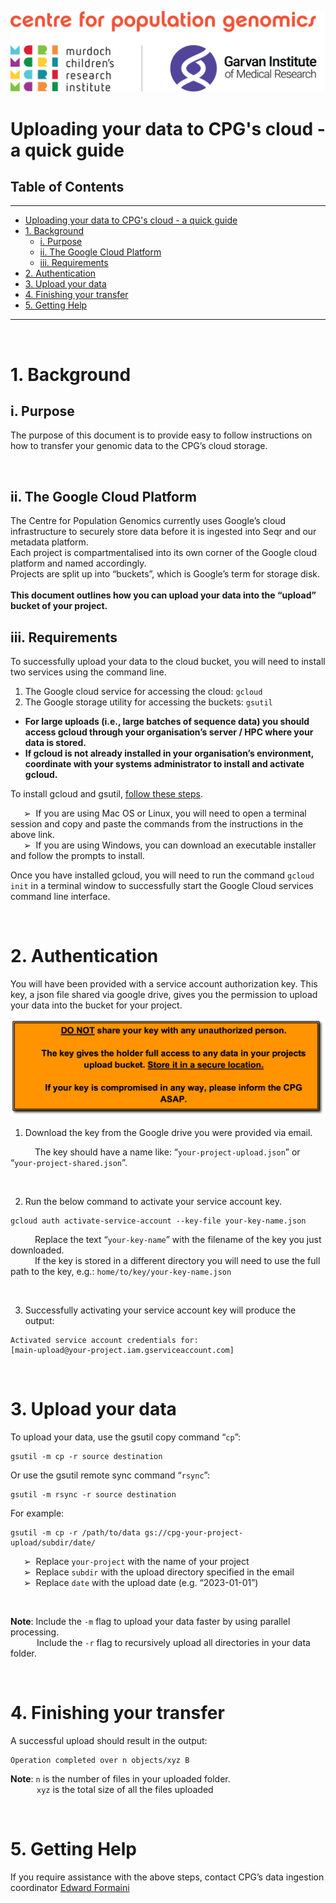 ![CPG Logo](seqr_metadata_templates/images/cpg_logo_1280x329.png)

# Uploading your data to CPG's cloud - a quick guide

## Table of Contents <!-- omit from toc -->
---
- [Uploading your data to CPG's cloud - a quick guide](#uploading-your-data-to-cpgs-cloud---a-quick-guide)
- [1. Background](#1-background)
  - [i. Purpose](#i-purpose)
  - [ii. The Google Cloud Platform](#ii-the-google-cloud-platform)
  - [iii. Requirements](#iii-requirements)
- [2. Authentication](#2-authentication)
- [3. Upload your data](#3-upload-your-data)
- [4. Finishing your transfer](#4-finishing-your-transfer)
- [5. Getting Help](#5-getting-help)


---

<br />

# 1. Background
## i. Purpose

The purpose of this document is to provide easy to follow instructions on how to transfer your genomic data to the CPG’s cloud storage.

<br />

## ii. The Google Cloud Platform

The Centre for Population Genomics currently uses Google’s cloud infrastructure to securely store data before it is ingested into Seqr and our metadata platform.<br />
Each project is compartmentalised into its own corner of the Google cloud platform and named accordingly. <br />Projects are split up into “buckets”, which is Google’s term for storage disk. <br /> <br /> 
**This document outlines how you can upload your data into the “upload” bucket of your project.**

## iii. Requirements

To successfully upload your data to the cloud bucket, you will need to install two services using the command line.

1.	The Google cloud service for accessing the cloud: `gcloud`
2.	The Google storage utility for accessing the buckets: `gsutil`

-	**For large uploads (i.e., large batches of sequence data) you should access gcloud through your organisation’s server / HPC where your data is stored.**
-	**If gcloud is not already installed in your organisation’s environment, coordinate with your systems administrator to install and activate gcloud.**

To install gcloud and gsutil, [follow these steps](https://cloud.google.com/sdk/docs/downloads-interactive#linux-mac). 

&emsp;&ensp;➢	&nbsp;If you are using Mac OS or Linux, you will need to open a terminal session and copy and paste the commands from the instructions in the above link.<br />
&emsp;&ensp;➢	&nbsp;If you are using Windows, you can download an executable installer and follow the prompts to install.

Once you have installed gcloud, you will need to run the command `gcloud init` in a terminal window to successfully start the Google Cloud services command line interface.

<br />

# 2. Authentication
You will have been provided with a service account authorization key. This key, a json file shared via google drive, gives you the permission to upload your data into the bucket for your project. 
<br />

![Warning](seqr_metadata_templates/images/key_warning.png)

1.	Download the key from the Google drive you were provided via email. 

&emsp;&emsp;&ensp;&nbsp;The key should have a name like: 
“`your-project-upload.json`” or “`your-project-shared.json`”.

<br />

2.	Run the below command to activate your service account key.
```shell
gcloud auth activate-service-account --key-file your-key-name.json
```

&emsp;&emsp;&ensp; Replace the text “`your-key-name`” with the filename of the key you just downloaded. <br />
&emsp;&emsp;&ensp; If the key is stored in a different directory you will need to use the full path to the key, e.g.: `home/to/key/your-key-name.json`

<br />

3.	Successfully activating your service account key will produce the output:

```
Activated service account credentials for: 
[main-upload@your-project.iam.gserviceaccount.com]
```

<br />

# 3. Upload your data

To upload your data, use the gsutil copy command “`cp`”:
```
gsutil -m cp -r source destination   
```

Or use the gsutil remote sync command “`rsync`”:
```
gsutil -m rsync -r source destination
```

For example:
```
gsutil -m cp -r /path/to/data gs://cpg-your-project-upload/subdir/date/
```

&emsp;&ensp;➢	&nbsp;Replace `your-project` with the name of your project <br />
&emsp;&ensp;➢	&nbsp;Replace `subdir` with the upload directory specified in the email<br />
&emsp;&ensp;➢	&nbsp;Replace `date` with the upload date (e.g. “2023-01-01”)

<br />

**Note**:	Include the `-m` flag to upload your data faster by using parallel processing. <br />
&emsp;&emsp;&ensp;&ensp;Include the `-r` flag to recursively upload all directories in your data folder.

<br />

# 4. Finishing your transfer
A successful upload should result in the output:
```
Operation completed over n objects/xyz B
```

**Note**:	`n` is the number of files in your uploaded folder. <br />
&emsp;&emsp;&ensp;&ensp;`xyz` is the total size of all the files uploaded

<br />

# 5. Getting Help
If you require assistance with the above steps, contact CPG’s data ingestion coordinator [Edward Formaini](mailto:edward.formaini@populationgenomics.org.au)